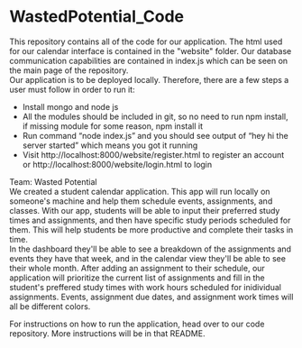 # WastedPotential_Code  

This repository contains all of the code for our application. The html used for our calendar interface is contained in the "website" folder. Our database communication capabilities are contained in index.js which can be seen on the main page of the repository.  
Our application is to be deployed locally. Therefore, there are a few steps a user must follow in order to run it:  
* Install mongo and node js 
* All the modules should be included in git, so no need to run npm install, if missing module for some reason, npm install it
* Run command “node index.js” and you should see output of “hey hi the server started” which means you got it running  
* Visit http://localhost:8000/website/register.html to register an account or http://localhost:8000/website/login.html to login  

Team: Wasted Potential  
We created a student calendar application. This app will run locally on someone's machine and help them schedule events, assignments, and classes. With our app, students will be able to input their preferred study times and assignments, and then have specific study periods scheduled for them. This will help students be more productive and complete their tasks in time.   
In the dashboard they'll be able to see a breakdown of the assignments and events they have that week, and in the calendar view they'll be able to see their whole month. After adding an assignment to their schedule, our application will prioritize the current list of assignments and fill in the student's preffered study times with work hours scheduled for inidividual assignments.
Events, assignment due dates, and assignment work times will all be different colors.

For instructions on how to run the application, head over to our code repository. More instructions will be in that README.

